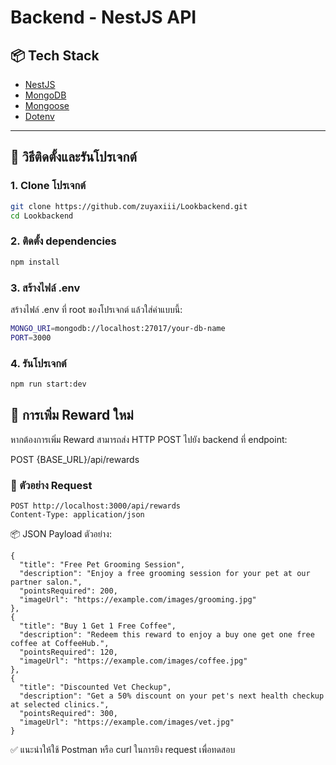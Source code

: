 # Backend - NestJS API

## 📦 Tech Stack
- [NestJS](https://nestjs.com/)
- [MongoDB](https://www.mongodb.com/)
- [Mongoose](https://mongoosejs.com/)
- [Dotenv](https://www.npmjs.com/package/dotenv)

---

## 🚀 วิธีติดตั้งและรันโปรเจกต์

### 1. Clone โปรเจกต์
```bash
git clone https://github.com/zuyaxiii/Lookbackend.git
cd Lookbackend
```

### 2. ติดตั้ง dependencies
```bash
npm install
```
### 3. สร้างไฟล์ .env
สร้างไฟล์ .env ที่ root ของโปรเจกต์ แล้วใส่ค่าแบบนี้:
```bash
MONGO_URI=mongodb://localhost:27017/your-db-name
PORT=3000
```

### 4. รันโปรเจกต์
```bash
npm run start:dev
```

## 🎁 การเพิ่ม Reward ใหม่

หากต้องการเพิ่ม Reward สามารถส่ง HTTP POST ไปยัง backend ที่ endpoint:


POST {BASE_URL}/api/rewards


### 🔐 ตัวอย่าง Request

```http
POST http://localhost:3000/api/rewards
Content-Type: application/json
```

📦 JSON Payload ตัวอย่าง:

```
{
  "title": "Free Pet Grooming Session",
  "description": "Enjoy a free grooming session for your pet at our partner salon.",
  "pointsRequired": 200,
  "imageUrl": "https://example.com/images/grooming.jpg"
},
{
  "title": "Buy 1 Get 1 Free Coffee",
  "description": "Redeem this reward to enjoy a buy one get one free coffee at CoffeeHub.",
  "pointsRequired": 120,
  "imageUrl": "https://example.com/images/coffee.jpg"
},
{
  "title": "Discounted Vet Checkup",
  "description": "Get a 50% discount on your pet's next health checkup at selected clinics.",
  "pointsRequired": 300,
  "imageUrl": "https://example.com/images/vet.jpg"
}
```

✅ แนะนำให้ใช้ Postman หรือ curl ในการยิง request เพื่อทดสอบ
